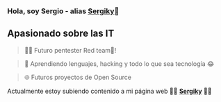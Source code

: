 ### Hola, soy Sergio - alias [Sergiky](https://sergiky.github.io)👋

## Apasionado sobre las IT
> 👨‍💻 Futuro pentester Red team🔴!

> 🧠 Aprendiendo lenguajes, hacking y todo lo que sea tecnología 😂

> 🌐 Futuros proyectos de Open Source

Actualmente estoy subiendo contenido a mi página web 👨‍💻 **[Sergiky](https://sergiky.github.io)** 👨‍💻
